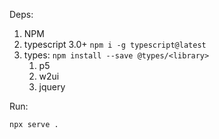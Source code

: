 Deps:
1. NPM
2. typescript 3.0+ `npm i -g typescript@latest`
3. types: `npm install --save @types/<library>`
   1. p5
   2. w2ui
   3. jquery


Run:

```
npx serve .
```